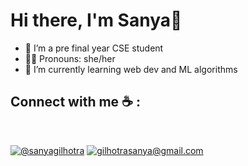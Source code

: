 # Hi there, I'm Sanya👋

- 🔭 I’m a pre final year CSE student
- 🙎‍♀️ Pronouns: she/her
- 🌱 I’m currently learning web dev and ML algorithms

## Connect with me ☕ :

<br>

[![@sanyagilhotra](https://img.icons8.com/fluency/48/000000/linkedin.png "@sanyagilhotra")](https://www.linkedin.com/in/sanya-gilhotra/) [![gilhotrasanya@gmail.com](https://img.icons8.com/fluency/48/000000/apple-mail.png "gilhotrasanya@gmail.com")](gilhotrasanya@gmail.com)

<br>

<!--
**sanyagilhotra/sanyagilhotra** is a ✨ _special_ ✨ repository because its `README.md` (this file) appears on your GitHub profile.

Here are some ideas to get you started:

- 🔭 I’m currently working on ...
- 🌱 I’m currently learning ...
- 👯 I’m looking to collaborate on ...
- 🤔 I’m looking for help with ...
- 💬 Ask me about ...
- 📫 How to reach me: ...
- 😄 Pronouns: ...
- ⚡ Fun fact: ...
-->
